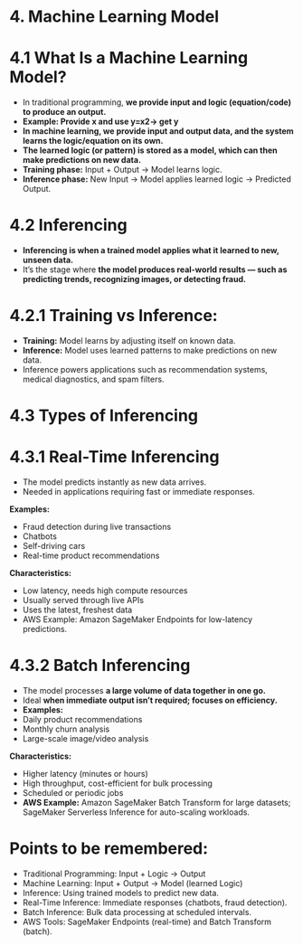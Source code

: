 # 4. Machine Learning Model
# 4.1 What Is a Machine Learning Model?
- In traditional programming, **we provide input and logic (equation/code) to produce an output.**
- **Example: Provide x and use  y=x2→ get y**
- **In machine learning, we provide input and output data, and the system learns the logic/equation on its own.**
- **The learned logic (or pattern) is stored as a model, which can then make predictions on new data.**
- **Training phase:** Input + Output → Model learns logic.
- **Inference phase:** New Input → Model applies learned logic → Predicted Output.
# 4.2 Inferencing
- **Inferencing is when a trained model applies what it learned to new, unseen data.**
- It’s the stage where **the model produces real-world results — such as predicting trends, recognizing images, or detecting fraud.**
# 4.2.1 Training vs Inference:
- **Training:** Model learns by adjusting itself on known data.
- **Inference:** Model uses learned patterns to make predictions on new data.
- Inference powers applications such as recommendation systems, medical diagnostics, and spam filters.
# 4.3 Types of Inferencing
# 4.3.1 Real-Time Inferencing
- The model predicts instantly as new data arrives.
- Needed in applications requiring fast or immediate responses.

**Examples:**
- Fraud detection during live transactions
- Chatbots
- Self-driving cars
- Real-time product recommendations

**Characteristics:**
- Low latency, needs high compute resources
- Usually served through live APIs
- Uses the latest, freshest data
- AWS Example: Amazon SageMaker Endpoints for low-latency predictions.
# 4.3.2 Batch Inferencing
- The model processes **a large volume of data together in one go.**
- Ideal **when immediate output isn’t required; focuses on efficiency.**
- **Examples:**
- Daily product recommendations
- Monthly churn analysis
- Large-scale image/video analysis

**Characteristics:**
- Higher latency (minutes or hours)
- High throughput, cost-efficient for bulk processing
- Scheduled or periodic jobs
- **AWS Example:** Amazon SageMaker Batch Transform for large datasets; SageMaker Serverless Inference for auto-scaling workloads.

# Points to be remembered:
- Traditional Programming: Input + Logic → Output
- Machine Learning: Input + Output → Model (learned Logic)
- Inference: Using trained models to predict new data.
- Real-Time Inference: Immediate responses (chatbots, fraud detection).
- Batch Inference: Bulk data processing at scheduled intervals.
- AWS Tools: SageMaker Endpoints (real-time) and Batch Transform (batch).


